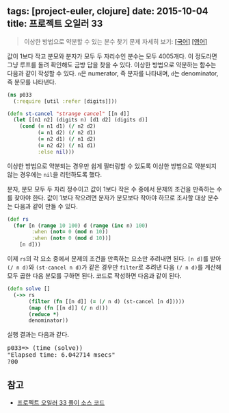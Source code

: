 tags: [project-euler, clojure]
date: 2015-10-04
title: 프로젝트 오일러 33
---
> 이상한 방법으로 약분할 수 있는 분수 찾기
> 문제 자세히 보기: [[국어]](http://euler.synap.co.kr/prob_detail.php?id=33) [[영어]](https://projecteuler.net/problem=33)

값이 1보다 작고 분모와 분자가 모두 두 자리수인 분수는 모두 4005개다. 이 정도라면 그냥 루프를 돌려 확인해도 금방 답을 찾을 수 있다.<!--more--> 이상한 방법으로 약분하는 함수는 다음과 같이 작성할 수 있다. `n`은 numerator, 즉 분자를 나타내며, `d`는 denominator, 즉 분모를 나타낸다.

```clojure
(ns p033
  (:require [util :refer [digits]]))

(defn st-cancel "strange cancel" [[n d]]
  (let [[n1 n2] (digits n) [d1 d2] (digits d)]
    (cond (= n1 d1) (/ n2 d2)
          (= n1 d2) (/ n2 d1)
          (= n2 d1) (/ n1 d2)
          (= n2 d2) (/ n1 d1)
          :else nil)))
```

이상한 방법으로 약분되는 경우만 쉽게 필터링할 수 있도록 이상한 방법으로 약분되지 않는 경우에는 `nil`을 리턴하도록 했다.

분자, 분모 모두 두 자리 정수이고 값이 1보다 작은 수 중에서 문제의 조건을 만족하는 수를 찾아야 한다. 값이 1보다 작으려면 분자가 분모보다 작아야 하므로 조사할 대상 분수는 다음과 같이 만들 수 있다.

```clojure
(def rs
  (for [n (range 10 100) d (range (inc n) 100)
        :when (not= 0 (mod n 10))
        :when (not= 0 (mod d 10))]
    [n d]))
```

이제 `rs`의 각 요소 중에서 문제의 조건을 만족하는 요소만 추려내면 된다. `[n d]`를 받아 `(/ n d)`와 `(st-cancel n d)`가 같은 경우만 `filter`로 추려낸 다음 `(/ n d)`를 계산해 모두 곱한 다음 분모를 구하면 된다. 코드로 작성하면 다음과 같이 된다.

```clojure
(defn solve []
  (->> rs
       (filter (fn [[n d]] (= (/ n d) (st-cancel [n d]))))
       (map (fn [[n d]] (/ n d)))
       (reduce *)
       denominator))
```

실행 결과는 다음과 같다.

<pre class="console">p033=> (time (solve))
"Elapsed time: 6.042714 msecs"
?00
</pre>

## 참고
* [프로젝트 오일러 33 풀이 소스 코드](https://github.com/ntalbs/euler/blob/master/src/p033.clj)
